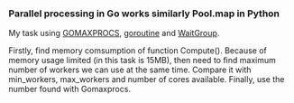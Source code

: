 ### Parallel processing in Go works similarly Pool.map in Python

My task using [GOMAXPROCS](https://github.com/dmuth/google-go-cpu-usage/blob/master/main.go), [goroutine](https://gobyexample.com/goroutines) and [WaitGroup](https://stackoverflow.com/questions/19208725/example-for-sync-waitgroup-correct). 

Firstly, find memory comsumption of function Compute(). 
Because of memory usage limited (in this task is 15MB), 
then need to find maximum number of workers we can use at the same time.
Compare it with min_workers, max_workers and number of cores available. 
Finally, use the number found with Gomaxprocs. 
